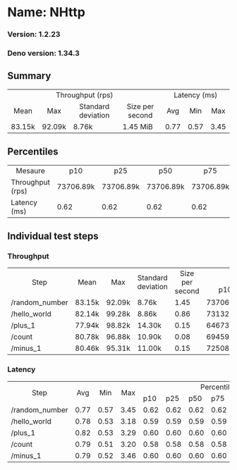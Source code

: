 # Name: NHttp 
  
  ### Version: 1.2.23
  ### Deno version: 1.34.3

## Summary
<table>
<tr>
    <td align="center" colspan="4">Throughput (rps)</td>
    <td align="center" colspan="3">Latency (ms)</td>
</tr>
<tr>
    <td align="center">Mean</td>
    <td align="center">Max</td>
    <td align="center">Standard deviation</td>
    <td align="center">Size per second</td>
    <td align="center">Avg</td>
    <td align="center">Min</td>
    <td align="center">Max</td>
</tr>
<tr>
    <td>83.15k</td>
    <td>92.09k</td>
    <td>8.76k</td>
    <td>1.45 MiB</td>
    <td>0.77</td>
    <td>0.57</td>
    <td>3.45</td>
</tr>
</table>

## Percentiles

<table>
<tr>
  <td align="center">Mesaure</td>
  <td align="center">p10</td>
  <td align="center">p25</td>
  <td align="center">p50</td>
  <td align="center">p75</td>
  <td align="center">p90</td>
  <td align="center">p95</td>
  <td align="center">p99</td>
</tr>
<tr>
  <td>Throughput (rps)</td>
  <td>73706.89k</td>
  <td>73706.89k</td>
  <td>73706.89k</td>
  <td>73706.89k</td>
  <td>90815.89k</td>
  <td>92085.69k</td>
  <td>92085.69k</td>
</tr>
<tr>
  <td>Latency (ms)</td>
  <td>0.62</td>
  <td>0.62</td>
  <td>0.62</td>
  <td>0.62</td>
  <td>1.00</td>
  <td>1.23</td>
  <td>2.01</td>
</tr>
</table>

## Individual test steps

### Throughput

<table>
<tr>
  <td align="center" rowspan="2">Step</td>
  <td align="center" rowspan="2">Mean</td>
  <td align="center" rowspan="2">Max</td>
  <td align="center" rowspan="2">Standard deviation</td>
  <td align="center" rowspan="2">Size per second</td>
  <td align="center" colspan="7">Percentiles</td>
</tr>
<tr>
  <!-- still Step -->
  <!-- still Mean -->
  <!-- still Max -->
  <!-- still Standard deviation -->
  <!-- still Size per second -->
  <td align="center">p10</td>
  <td align="center">p25</td>
  <td align="center">p50</td>
  <td align="center">p75</td>
  <td align="center">p90</td>
  <td align="center">p95</td>
  <td align="center">p99</td>
</tr>
<tr>
  <td>/random_number</td>
  <td>83.15k</td>
  <td>92.09k</td>
  <td>8.76k</td>
  <td>1.45</td>
  <td>73706.89k</td>
  <td>73706.89k</td>
  <td>73706.89k</td>
  <td>73706.89k</td>
  <td>90815.89k</td>
  <td>92085.69k</td>
  <td>92085.69k</td>
</tr><tr>
  <td>/hello_world</td>
  <td>82.14k</td>
  <td>99.28k</td>
  <td>8.86k</td>
  <td>0.86</td>
  <td>73132.37k</td>
  <td>73132.37k</td>
  <td>73132.37k</td>
  <td>73132.37k</td>
  <td>95176.51k</td>
  <td>99280.67k</td>
  <td>99280.67k</td>
</tr><tr>
  <td>/plus_1</td>
  <td>77.94k</td>
  <td>98.82k</td>
  <td>14.30k</td>
  <td>0.15</td>
  <td>64673.07k</td>
  <td>64673.07k</td>
  <td>64673.07k</td>
  <td>64673.07k</td>
  <td>92325.41k</td>
  <td>98816.26k</td>
  <td>98816.26k</td>
</tr><tr>
  <td>/count</td>
  <td>80.78k</td>
  <td>96.88k</td>
  <td>10.90k</td>
  <td>0.08</td>
  <td>69459.55k</td>
  <td>69459.55k</td>
  <td>69459.55k</td>
  <td>69459.55k</td>
  <td>94407.16k</td>
  <td>96878.84k</td>
  <td>96878.84k</td>
</tr><tr>
  <td>/minus_1</td>
  <td>80.46k</td>
  <td>95.31k</td>
  <td>11.00k</td>
  <td>0.15</td>
  <td>72508.83k</td>
  <td>72508.83k</td>
  <td>72508.83k</td>
  <td>72508.83k</td>
  <td>91524.93k</td>
  <td>95307.04k</td>
  <td>95307.04k</td>
</tr></table>

### Latency

<table>
<tr>
  <td align="center" rowspan="2">Step</td>
  <td align="center" rowspan="2">Avg</td>
  <td align="center" rowspan="2">Min</td>
  <td align="center" rowspan="2">Max</td>
  <td align="center" colspan="7">Percentiles</td>
</tr>
<tr>
  <!-- still Avg -->
  <!-- still Min -->
  <!-- still Max -->
  <td>p10</td>
  <td>p25</td>
  <td>p50</td>
  <td>p75</td>
  <td>p90</td>
  <td>p95</td>
  <td>p99</td>
</tr>
<tr>
  <td>/random_number</td>
  <td>0.77</td>
  <td>0.57</td>
  <td>3.45</td>
  <td>0.62</td>
  <td>0.62</td>
  <td>0.62</td>
  <td>0.62</td>
  <td>1.00</td>
  <td>1.23</td>
  <td>2.01</td>
</tr><tr>
  <td>/hello_world</td>
  <td>0.78</td>
  <td>0.53</td>
  <td>3.18</td>
  <td>0.59</td>
  <td>0.59</td>
  <td>0.59</td>
  <td>0.59</td>
  <td>1.00</td>
  <td>1.15</td>
  <td>2.15</td>
</tr><tr>
  <td>/plus_1</td>
  <td>0.82</td>
  <td>0.53</td>
  <td>3.29</td>
  <td>0.60</td>
  <td>0.60</td>
  <td>0.60</td>
  <td>0.60</td>
  <td>1.15</td>
  <td>1.46</td>
  <td>2.19</td>
</tr><tr>
  <td>/count</td>
  <td>0.79</td>
  <td>0.51</td>
  <td>3.20</td>
  <td>0.58</td>
  <td>0.58</td>
  <td>0.58</td>
  <td>0.58</td>
  <td>1.08</td>
  <td>1.22</td>
  <td>1.85</td>
</tr><tr>
  <td>/minus_1</td>
  <td>0.79</td>
  <td>0.52</td>
  <td>3.46</td>
  <td>0.60</td>
  <td>0.60</td>
  <td>0.60</td>
  <td>0.60</td>
  <td>1.14</td>
  <td>1.29</td>
  <td>1.79</td>
</tr></table>